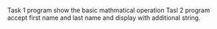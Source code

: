 Task 1 program show the basic mathmatical operation 
Tasl 2 program accept first name and last name and display with additional string.
